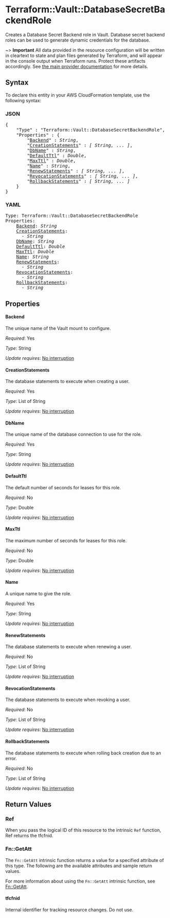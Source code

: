 # Terraform::Vault::DatabaseSecretBackendRole

Creates a Database Secret Backend role in Vault. Database secret backend
roles can be used to generate dynamic credentials for the database.

~> **Important** All data provided in the resource configuration will be
written in cleartext to state and plan files generated by Terraform, and
will appear in the console output when Terraform runs. Protect these
artifacts accordingly. See
[the main provider documentation](../index.html)
for more details.

## Syntax

To declare this entity in your AWS CloudFormation template, use the following syntax:

### JSON

<pre>
{
    "Type" : "Terraform::Vault::DatabaseSecretBackendRole",
    "Properties" : {
        "<a href="#backend" title="Backend">Backend</a>" : <i>String</i>,
        "<a href="#creationstatements" title="CreationStatements">CreationStatements</a>" : <i>[ String, ... ]</i>,
        "<a href="#dbname" title="DbName">DbName</a>" : <i>String</i>,
        "<a href="#defaultttl" title="DefaultTtl">DefaultTtl</a>" : <i>Double</i>,
        "<a href="#maxttl" title="MaxTtl">MaxTtl</a>" : <i>Double</i>,
        "<a href="#name" title="Name">Name</a>" : <i>String</i>,
        "<a href="#renewstatements" title="RenewStatements">RenewStatements</a>" : <i>[ String, ... ]</i>,
        "<a href="#revocationstatements" title="RevocationStatements">RevocationStatements</a>" : <i>[ String, ... ]</i>,
        "<a href="#rollbackstatements" title="RollbackStatements">RollbackStatements</a>" : <i>[ String, ... ]</i>
    }
}
</pre>

### YAML

<pre>
Type: Terraform::Vault::DatabaseSecretBackendRole
Properties:
    <a href="#backend" title="Backend">Backend</a>: <i>String</i>
    <a href="#creationstatements" title="CreationStatements">CreationStatements</a>: <i>
      - String</i>
    <a href="#dbname" title="DbName">DbName</a>: <i>String</i>
    <a href="#defaultttl" title="DefaultTtl">DefaultTtl</a>: <i>Double</i>
    <a href="#maxttl" title="MaxTtl">MaxTtl</a>: <i>Double</i>
    <a href="#name" title="Name">Name</a>: <i>String</i>
    <a href="#renewstatements" title="RenewStatements">RenewStatements</a>: <i>
      - String</i>
    <a href="#revocationstatements" title="RevocationStatements">RevocationStatements</a>: <i>
      - String</i>
    <a href="#rollbackstatements" title="RollbackStatements">RollbackStatements</a>: <i>
      - String</i>
</pre>

## Properties

#### Backend

The unique name of the Vault mount to configure.

_Required_: Yes

_Type_: String

_Update requires_: [No interruption](https://docs.aws.amazon.com/AWSCloudFormation/latest/UserGuide/using-cfn-updating-stacks-update-behaviors.html#update-no-interrupt)

#### CreationStatements

The database statements to execute when
creating a user.

_Required_: Yes

_Type_: List of String

_Update requires_: [No interruption](https://docs.aws.amazon.com/AWSCloudFormation/latest/UserGuide/using-cfn-updating-stacks-update-behaviors.html#update-no-interrupt)

#### DbName

The unique name of the database connection to use for
the role.

_Required_: Yes

_Type_: String

_Update requires_: [No interruption](https://docs.aws.amazon.com/AWSCloudFormation/latest/UserGuide/using-cfn-updating-stacks-update-behaviors.html#update-no-interrupt)

#### DefaultTtl

The default number of seconds for leases for this
role.

_Required_: No

_Type_: Double

_Update requires_: [No interruption](https://docs.aws.amazon.com/AWSCloudFormation/latest/UserGuide/using-cfn-updating-stacks-update-behaviors.html#update-no-interrupt)

#### MaxTtl

The maximum number of seconds for leases for this
role.

_Required_: No

_Type_: Double

_Update requires_: [No interruption](https://docs.aws.amazon.com/AWSCloudFormation/latest/UserGuide/using-cfn-updating-stacks-update-behaviors.html#update-no-interrupt)

#### Name

A unique name to give the role.

_Required_: Yes

_Type_: String

_Update requires_: [No interruption](https://docs.aws.amazon.com/AWSCloudFormation/latest/UserGuide/using-cfn-updating-stacks-update-behaviors.html#update-no-interrupt)

#### RenewStatements

The database statements to execute when
renewing a user.

_Required_: No

_Type_: List of String

_Update requires_: [No interruption](https://docs.aws.amazon.com/AWSCloudFormation/latest/UserGuide/using-cfn-updating-stacks-update-behaviors.html#update-no-interrupt)

#### RevocationStatements

The database statements to execute when
revoking a user.

_Required_: No

_Type_: List of String

_Update requires_: [No interruption](https://docs.aws.amazon.com/AWSCloudFormation/latest/UserGuide/using-cfn-updating-stacks-update-behaviors.html#update-no-interrupt)

#### RollbackStatements

The database statements to execute when
rolling back creation due to an error.

_Required_: No

_Type_: List of String

_Update requires_: [No interruption](https://docs.aws.amazon.com/AWSCloudFormation/latest/UserGuide/using-cfn-updating-stacks-update-behaviors.html#update-no-interrupt)

## Return Values

### Ref

When you pass the logical ID of this resource to the intrinsic `Ref` function, Ref returns the tfcfnid.

### Fn::GetAtt

The `Fn::GetAtt` intrinsic function returns a value for a specified attribute of this type. The following are the available attributes and sample return values.

For more information about using the `Fn::GetAtt` intrinsic function, see [Fn::GetAtt](https://docs.aws.amazon.com/AWSCloudFormation/latest/UserGuide/intrinsic-function-reference-getatt.html).

#### tfcfnid

Internal identifier for tracking resource changes. Do not use.

